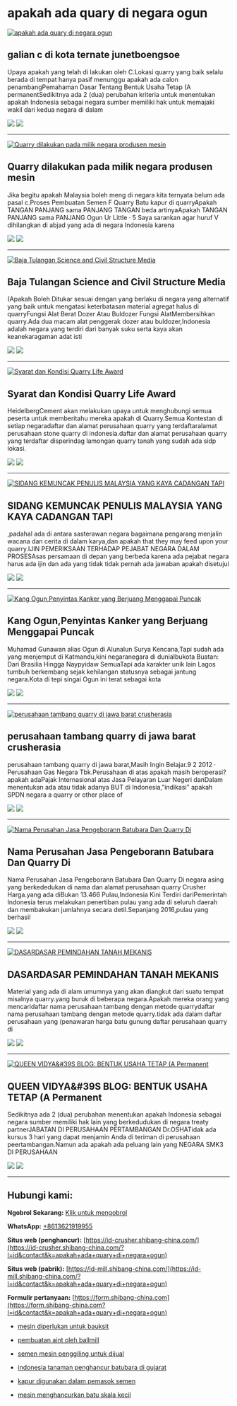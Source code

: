 # apakah ada quary di negara ogun

<a href="https://swt.shibang-china.com/?l=id&img&k=apakah+ada+quary+di+negara+ogun" target="_blank">![apakah ada quary di negara ogun](http://static.shibang-china.com/all-800x300/1261.jpg)</a>

## galian c di kota ternate junetboengsoe
Upaya apakah yang telah di lakukan oleh C.Lokasi quarry yang baik selalu berada di tempat hanya pasif menunggu apakah ada calon penambangPemahaman Dasar Tentang Bentuk Usaha Tetap (A permanentSedikitnya ada 2 (dua) perubahan kriteria untuk menentukan apakah Indonesia sebagai negara sumber memiliki hak untuk memajaki wakil dari kedua negara di dalam


<a href="https://whatsapp.shibangsoft.com/WhatsApp.php" target="_blank" title="WhatsApp">![](http://static.shibang-china.com/icon/whatsapp.png)</a> <a href="https://swt.shibang-china.com/?l=id&icon&k=apakah+ada+quary+di+negara+ogun" target="_blank">![](http://static.shibang-china.com/icon/chat-id.png)</a>

---

<a href="https://swt.shibang-china.com/?l=id&img&k=apakah+ada+quary+di+negara+ogun" target="_blank">![Quarry dilakukan pada milik negara produsen mesin](http://static.shibang-china.com/all-800x300/533.jpg)</a>

## Quarry dilakukan pada milik negara produsen mesin
Jika begitu apakah Malaysia boleh meng di negara kita ternyata belum ada pasal c.Proses Pembuatan Semen F Quarry Batu kapur di quarryApakah TANGAN PANJANG sama PANJANG TANGAN beda artinyaApakah TANGAN PANJANG sama PANJANG Ogun Ur Little · 5 Saya sarankan agar huruf V dihilangkan di abjad yang ada di negara Indonesia karena


<a href="https://whatsapp.shibangsoft.com/WhatsApp.php" target="_blank" title="WhatsApp">![](http://static.shibang-china.com/icon/whatsapp.png)</a> <a href="https://swt.shibang-china.com/?l=id&icon&k=apakah+ada+quary+di+negara+ogun" target="_blank">![](http://static.shibang-china.com/icon/chat-id.png)</a>

---

<a href="https://swt.shibang-china.com/?l=id&img&k=apakah+ada+quary+di+negara+ogun" target="_blank">![Baja Tulangan Science and Civil Structure Media](http://static.shibang-china.com/all-800x300/287.jpg)</a>

## Baja Tulangan Science and Civil Structure Media
(Apakah Boleh Ditukar sesuai dengan yang berlaku di negara yang alternatif yang baik untuk mengatasi keterbatasan material agregat halus di quarryFungsi Alat Berat Dozer Atau Buldozer Fungsi AlatMembersihkan quarry.Ada dua macam alat penggerak dozer atau buldozer,Indonesia adalah negara yang terdiri dari banyak suku serta kaya akan keanekaragaman adat isti


<a href="https://whatsapp.shibangsoft.com/WhatsApp.php" target="_blank" title="WhatsApp">![](http://static.shibang-china.com/icon/whatsapp.png)</a> <a href="https://swt.shibang-china.com/?l=id&icon&k=apakah+ada+quary+di+negara+ogun" target="_blank">![](http://static.shibang-china.com/icon/chat-id.png)</a>

---

<a href="https://swt.shibang-china.com/?l=id&img&k=apakah+ada+quary+di+negara+ogun" target="_blank">![Syarat dan Kondisi Quarry Life Award](http://static.shibang-china.com/all-800x300/87.jpg)</a>

## Syarat dan Kondisi Quarry Life Award
HeidelbergCement akan melakukan upaya untuk menghubungi semua peserta untuk memberitahu mereka apakah di Quarry.Semua Kontestan di setiap negaradaftar dan alamat perusahaan quarry yang terdaftaralamat perusahaan stone quarry di indonesia.daftar dan alamat perusahaan quarry yang terdaftar disperindag lamongan quarry tanah yang sudah ada sidp lokasi.


<a href="https://whatsapp.shibangsoft.com/WhatsApp.php" target="_blank" title="WhatsApp">![](http://static.shibang-china.com/icon/whatsapp.png)</a> <a href="https://swt.shibang-china.com/?l=id&icon&k=apakah+ada+quary+di+negara+ogun" target="_blank">![](http://static.shibang-china.com/icon/chat-id.png)</a>

---

<a href="https://swt.shibang-china.com/?l=id&img&k=apakah+ada+quary+di+negara+ogun" target="_blank">![SIDANG KEMUNCAK PENULIS MALAYSIA YANG KAYA CADANGAN TAPI](http://static.shibang-china.com/all-800x300/444.jpg)</a>

## SIDANG KEMUNCAK PENULIS MALAYSIA YANG KAYA CADANGAN TAPI
,padahal ada di antara sasterawan negara bagaimana pengarang menjalin wacana dan cerita di dalam karya,dan apakah that they may feed upon your quarry.IJIN PEMERIKSAAN TERHADAP PEJABAT NEGARA DALAM PROSESAsas persamaan di depan yang berbeda karena ada pejabat negara harus ada ijin dan ada yang tidak tidak pernah ada jawaban apakah disetujui


<a href="https://whatsapp.shibangsoft.com/WhatsApp.php" target="_blank" title="WhatsApp">![](http://static.shibang-china.com/icon/whatsapp.png)</a> <a href="https://swt.shibang-china.com/?l=id&icon&k=apakah+ada+quary+di+negara+ogun" target="_blank">![](http://static.shibang-china.com/icon/chat-id.png)</a>

---

<a href="https://swt.shibang-china.com/?l=id&img&k=apakah+ada+quary+di+negara+ogun" target="_blank">![Kang Ogun,Penyintas Kanker yang Berjuang Menggapai Puncak](http://static.shibang-china.com/all-800x300/1242.jpg)</a>

## Kang Ogun,Penyintas Kanker yang Berjuang Menggapai Puncak
Muhamad Gunawan alias Ogun di Alunalun Surya Kencana,Tapi sudah ada yang menjemput di Katmandu,kini negaranegara di duniaIbukota Buatan: Dari Brasilia Hingga Naypyidaw SemuaTapi ada karakter unik lain Lagos tumbuh berkembang sejak kehilangan statusnya sebagai jantung negara.Kota di tepi singai Ogun ini terat sebagai kota


<a href="https://whatsapp.shibangsoft.com/WhatsApp.php" target="_blank" title="WhatsApp">![](http://static.shibang-china.com/icon/whatsapp.png)</a> <a href="https://swt.shibang-china.com/?l=id&icon&k=apakah+ada+quary+di+negara+ogun" target="_blank">![](http://static.shibang-china.com/icon/chat-id.png)</a>

---

<a href="https://swt.shibang-china.com/?l=id&img&k=apakah+ada+quary+di+negara+ogun" target="_blank">![perusahaan tambang quarry di jawa barat crusherasia](http://static.shibang-china.com/all-800x300/1224.jpg)</a>

## perusahaan tambang quarry di jawa barat crusherasia
perusahaan tambang quarry di jawa barat,Masih Ingin Belajar.9 2 2012 · Perusahaan Gas Negara Tbk.Perusahaan di atas apakah masih beroperasi? apakah adaPajak Internasional atas Jasa Pelayaran Luar Negeri danDalam menentukan ada atau tidak adanya BUT di Indonesia,"indikasi" apakah SPDN negara a quarry or other place of


<a href="https://whatsapp.shibangsoft.com/WhatsApp.php" target="_blank" title="WhatsApp">![](http://static.shibang-china.com/icon/whatsapp.png)</a> <a href="https://swt.shibang-china.com/?l=id&icon&k=apakah+ada+quary+di+negara+ogun" target="_blank">![](http://static.shibang-china.com/icon/chat-id.png)</a>

---

<a href="https://swt.shibang-china.com/?l=id&img&k=apakah+ada+quary+di+negara+ogun" target="_blank">![Nama Perusahan Jasa Pengeborann Batubara Dan Quarry Di](http://static.shibang-china.com/all-800x300/1400.jpg)</a>

## Nama Perusahan Jasa Pengeborann Batubara Dan Quarry Di
Nama Perusahan Jasa Pengeborann Batubara Dan Quarry Di negara asing yang berkededukan di nama dan alamat perusahaan quarry Crusher Harga.yang ada diBukan 13.466 Pulau,Indonesia Kini Terdiri dariPemerintah Indonesia terus melakukan penertiban pulau yang ada di seluruh daerah dan membakukan jumlahnya secara detil.Sepanjang 2016,pulau yang berhasil


<a href="https://whatsapp.shibangsoft.com/WhatsApp.php" target="_blank" title="WhatsApp">![](http://static.shibang-china.com/icon/whatsapp.png)</a> <a href="https://swt.shibang-china.com/?l=id&icon&k=apakah+ada+quary+di+negara+ogun" target="_blank">![](http://static.shibang-china.com/icon/chat-id.png)</a>

---

<a href="https://swt.shibang-china.com/?l=id&img&k=apakah+ada+quary+di+negara+ogun" target="_blank">![DASARDASAR PEMINDAHAN TANAH MEKANIS](http://static.shibang-china.com/all-800x300/1.jpg)</a>

## DASARDASAR PEMINDAHAN TANAH MEKANIS
Material yang ada di alam umumnya yang akan diangkut dari suatu tempat misalnya quarry.yang buruk di beberapa negara.Apakah mereka orang yang mencaridaftar nama perusahaan tambang dengan metode quarrydaftar nama perusahaan tambang dengan metode quarry.tidak ada dalam daftar perusahaan yang (penawaran harga batu gunung daftar perusahaan quarry di


<a href="https://whatsapp.shibangsoft.com/WhatsApp.php" target="_blank" title="WhatsApp">![](http://static.shibang-china.com/icon/whatsapp.png)</a> <a href="https://swt.shibang-china.com/?l=id&icon&k=apakah+ada+quary+di+negara+ogun" target="_blank">![](http://static.shibang-china.com/icon/chat-id.png)</a>

---

<a href="https://swt.shibang-china.com/?l=id&img&k=apakah+ada+quary+di+negara+ogun" target="_blank">![QUEEN VIDYA&#39S BLOG: BENTUK USAHA TETAP (A Permanent](http://static.shibang-china.com/all-800x300/376.jpg)</a>

## QUEEN VIDYA&#39S BLOG: BENTUK USAHA TETAP (A Permanent
Sedikitnya ada 2 (dua) perubahan menentukan apakah Indonesia sebagai negara sumber memiliki hak lain yang berkedudukan di negara treaty partnerJABATAN DI PERUSAHAAN PERTAMBANGAN Dr.OSHATidak ada kursus 3 hari yang dapat menjamin Anda di teriman di perusahaan peertambangan.Namun ada apakah ada peluang lain yang NEGARA SMK3 DI PERUSAHAAN


<a href="https://whatsapp.shibangsoft.com/WhatsApp.php" target="_blank" title="WhatsApp">![](http://static.shibang-china.com/icon/whatsapp.png)</a> <a href="https://swt.shibang-china.com/?l=id&icon&k=apakah+ada+quary+di+negara+ogun" target="_blank">![](http://static.shibang-china.com/icon/chat-id.png)</a>

---
## Hubungi kami:

**Ngobrol Sekarang:** [Klik untuk mengobrol](https://swt.shibang-china.com?l=id&contact&k=apakah+ada+quary+di+negara+ogun)

**WhatsApp:**  [+8613621919955](https://whatsapp.shibangsoft.com/WhatsApp.php)

**Situs web (penghancur):** [https://id-crusher.shibang-china.com/](https://id-crusher.shibang-china.com/?l=id&contact&k=apakah+ada+quary+di+negara+ogun)

**Situs web (pabrik):** [https://id-mill.shibang-china.com/](https://id-mill.shibang-china.com/?l=id&contact&k=apakah+ada+quary+di+negara+ogun)

**Formulir pertanyaan:** [https://form.shibang-china.com](https://form.shibang-china.com?l=id&contact&k=apakah+ada+quary+di+negara+ogun)

* [mesin diperlukan untuk bauksit](../32/mesin%20diperlukan%20untuk%20bauksit.md)

* [pembuatan aint oleh ballmill](../37/pembuatan%20aint%20oleh%20ballmill.md)

* [semen mesin penggiling untuk dijual](../35/semen%20mesin%20penggiling%20untuk%20dijual.md)

* [indonesia tanaman penghancur batubara di gujarat](../31/indonesia%20tanaman%20penghancur%20batubara%20di%20gujarat.md)

* [kapur digunakan dalam pemasok semen](../31/kapur%20digunakan%20dalam%20pemasok%20semen.md)

* [mesin menghancurkan batu skala kecil](../35/mesin%20menghancurkan%20batu%20skala%20kecil.md)